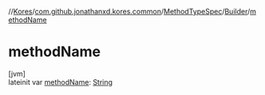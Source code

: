 //[Kores](../../../../index.md)/[com.github.jonathanxd.kores.common](../../index.md)/[MethodTypeSpec](../index.md)/[Builder](index.md)/[methodName](method-name.md)

# methodName

[jvm]\
lateinit var [methodName](method-name.md): [String](https://kotlinlang.org/api/latest/jvm/stdlib/kotlin/-string/index.html)
